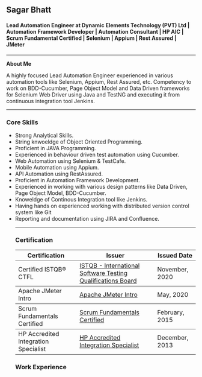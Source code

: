<h2>Sagar Bhatt</h2>

<h4>Lead Automation Engineer at Dynamic Elements Technology (PVT) Ltd | Automation Framework Developer | Automation Consultant | HP AIC | Scrum Fundamental Certified | Selenium | Appium | Rest Assured | JMeter</h4>

---
**About Me**

<p>A highly focused Lead Automation Engineer experienced in various automation tools like Selenium, Appium, Rest Assured, etc. Competency to work on BDD-Cucumber, Page Object Model and Data Driven frameworks for Selenium Web Driver using Java and TestNG and executing it from continuous integration tool Jenkins.</p>

---
  
<h3>Core Skills</h3>  
<ul>
  <li>Strong Analytical Skills.</li>
  <li>String knwoeldge of Object Oriented Programming.</li>
  <li>Proficient in JAVA Programming.</li>
  <li>Experienced in behaviour driven test automation using Cucumber.</li>
  <li>Web Automation using Selenium & TestCafe.</li>
  <li>Mobile Automation using Appium.</li>
  <li>API Automation using RestAssured.</li>
  <li>Proficient in Automation Framework Development.</li>
  <li>Experienced in working with various design patterns like Data Driven, Page Object Model, BDD-Cucumber.</li>
  <li>Knoweldge of Continous Integration tool like Jenkins.</li>
  <li>Having hands on experienced working with distributed version control system like Git</li>
  <li>Reporting and documentation using JIRA and Confluence.</li>
  
  ---
  
  <h3>Certification</h3>
  <table>
  <thead>
    <tr>
      <th>Certification</th>
      <th>Issuer</th>
      <th>Issued Date</th>
    </tr>
  </thead>
  <tbody>
    <tr>
      <td>Certified ISTQB® CTFL</td>
      <td>
        <a href="https://www.istqb.org/" title="ISTQB - International Software Testing Qualifications Board rel="nofollow"">
          ISTQB - International Software Testing Qualifications Board
        </a>
      </td>
      <td>November, 2020</td>
    </tr>
  </tbody>
      <tbody>
    <tr>
      <td>Apache JMeter Intro</td>
      <td>
        <a href="https://www.blazemeter.com/university/" title="Apache JMeter Intro rel="nofollow"">
          Apache JMeter Intro
        </a>
      </td>
      <td>May, 2020</td>
    </tr>
  </tbody>
  <tbody>
    <tr>
      <td>Scrum Fundamentals Certified</td>
      <td>
        <a href="https://www.scrumstudy.com/certification/scrum-fundamentals-certified/" title="Scrum Fundamentals Certified rel="nofollow"">
          Scrum Fundamentals Certified
        </a>
      </td>
      <td>February, 2015</td>
    </tr>
  </tbody>
    <tbody>
    <tr>
      <td>HP Accredited Integration Specialist</td>
      <td>
        <a href="https://certification-learning.hpe.com/TR/certifications/" title="HP Accredited Integration Specialist
 rel="nofollow"">
          HP Accredited Integration Specialist
        </a>
      </td>
      <td>December, 2013</td>
    </tr>
  </tbody>
  </table>
  <h3>Work Experience</h3>
